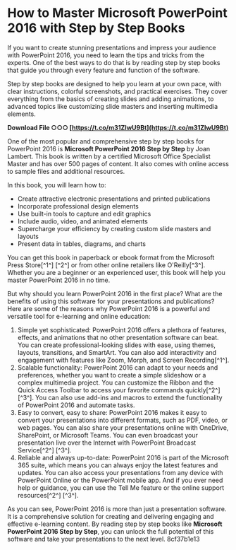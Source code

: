 
 
# How to Master Microsoft PowerPoint 2016 with Step by Step Books
 
If you want to create stunning presentations and impress your audience with PowerPoint 2016, you need to learn the tips and tricks from the experts. One of the best ways to do that is by reading step by step books that guide you through every feature and function of the software.
 
Step by step books are designed to help you learn at your own pace, with clear instructions, colorful screenshots, and practical exercises. They cover everything from the basics of creating slides and adding animations, to advanced topics like customizing slide masters and inserting multimedia elements.
 
**Download File ○○○ [https://t.co/m31ZlwU9Bt](https://t.co/m31ZlwU9Bt)**


 
One of the most popular and comprehensive step by step books for PowerPoint 2016 is **Microsoft PowerPoint 2016 Step by Step** by Joan Lambert. This book is written by a certified Microsoft Office Specialist Master and has over 500 pages of content. It also comes with online access to sample files and additional resources.
 
In this book, you will learn how to:
 
- Create attractive electronic presentations and printed publications
- Incorporate professional design elements
- Use built-in tools to capture and edit graphics
- Include audio, video, and animated elements
- Supercharge your efficiency by creating custom slide masters and layouts
- Present data in tables, diagrams, and charts

You can get this book in paperback or ebook format from the Microsoft Press Store[^1^] [^2^] or from other online retailers like O'Reilly[^3^]. Whether you are a beginner or an experienced user, this book will help you master PowerPoint 2016 in no time.
  
But why should you learn PowerPoint 2016 in the first place? What are the benefits of using this software for your presentations and publications? Here are some of the reasons why PowerPoint 2016 is a powerful and versatile tool for e-learning and online education:

1. Simple yet sophisticated: PowerPoint 2016 offers a plethora of features, effects, and animations that no other presentation software can beat. You can create professional-looking slides with ease, using themes, layouts, transitions, and SmartArt. You can also add interactivity and engagement with features like Zoom, Morph, and Screen Recording[^1^].
2. Scalable functionality: PowerPoint 2016 can adapt to your needs and preferences, whether you want to create a simple slideshow or a complex multimedia project. You can customize the Ribbon and the Quick Access Toolbar to access your favorite commands quickly[^2^] [^3^]. You can also use add-ins and macros to extend the functionality of PowerPoint 2016 and automate tasks.
3. Easy to convert, easy to share: PowerPoint 2016 makes it easy to convert your presentations into different formats, such as PDF, video, or web pages. You can also share your presentations online with OneDrive, SharePoint, or Microsoft Teams. You can even broadcast your presentation live over the Internet with PowerPoint Broadcast Service[^2^] [^3^].
4. Reliable and always up-to-date: PowerPoint 2016 is part of the Microsoft 365 suite, which means you can always enjoy the latest features and updates. You can also access your presentations from any device with PowerPoint Online or the PowerPoint mobile app. And if you ever need help or guidance, you can use the Tell Me feature or the online support resources[^2^] [^3^].

As you can see, PowerPoint 2016 is more than just a presentation software. It is a comprehensive solution for creating and delivering engaging and effective e-learning content. By reading step by step books like **Microsoft PowerPoint 2016 Step by Step**, you can unlock the full potential of this software and take your presentations to the next level.
 8cf37b1e13
 
